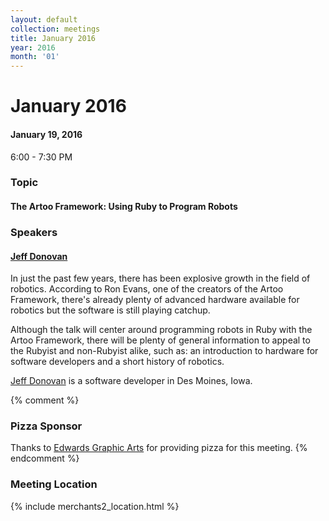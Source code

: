 ```yaml
---
layout: default
collection: meetings
title: January 2016
year: 2016
month: '01'
---
```


# January 2016

#### January 19, 2016
6:00 - 7:30 PM

### Topic

#### The Artoo Framework: Using Ruby to Program Robots

### Speakers

#### [Jeff Donovan](https://twitter.com/_Jeff_D_)

In just the past few years, there has been explosive growth in the field of robotics. According to Ron Evans, one of the creators of the Artoo Framework, there's already plenty of advanced hardware available for robotics but the software is still playing catchup.

Although the talk will center around programming robots in Ruby with the Artoo Framework, there will be plenty of general information to appeal to the Rubyist and non-Rubyist alike, such as: an introduction to hardware for software developers and a short history of robotics.

[Jeff Donovan](https://twitter.com/_Jeff_D_) is a software developer in Des Moines, Iowa.

{% comment %} 
### Pizza Sponsor
Thanks to [Edwards Graphic Arts](http://www.ega.com/) for providing pizza for this meeting.
{% endcomment %}

### Meeting Location
{% include merchants2_location.html %}
